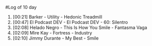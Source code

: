 #Log of 10 day

1. [00:21] Barker - Utility - Hedonic Treadmill
1. [00:47] El Podcast DEV - El Podcast DEV - 60: Silentro
1. [02:08] Helado Negro - This Is How You Smile - Fantasma Vaga
1. [02:09] Mire Kay - Fortress - Industry
1. [02:10] Jimmy Durante - My Best - Smile
